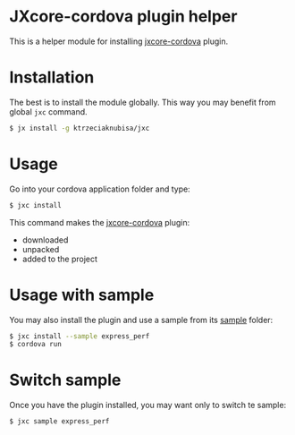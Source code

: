 # JXcore-cordova plugin helper

This is a helper module for installing [jxcore-cordova](https://github.com/jxcore/jxcore-cordova) plugin.

# Installation

The best is to install the module globally. This way you may benefit from global `jxc` command.

```bash
$ jx install -g ktrzeciaknubisa/jxc
```

# Usage

Go into your cordova application folder and type:

```bash
$ jxc install
```

This command makes the [jxcore-cordova](https://github.com/jxcore/jxcore-cordova) plugin:

* downloaded
* unpacked
* added to the project

# Usage with sample

You may also install the plugin and use a sample from its [sample](https://github.com/jxcore/jxcore-cordova/tree/master/sample) folder:

```bash
$ jxc install --sample express_perf
$ cordova run
```

# Switch sample

Once you have the plugin installed, you may want only to switch te sample:

```bash
$ jxc sample express_perf
```
